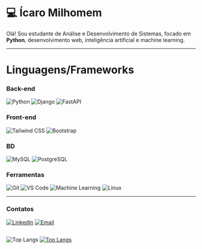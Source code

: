 # 💻 Ícaro Milhomem

Olá! Sou estudante de Análise e Desenvolvimento de Sistemas, focado em **Python**, desenvolvimento web, inteligência artificial e machine learning.  

---

# Linguagens/Frameworks

### Back-end

![Python](https://img.shields.io/badge/Python-000000?style=for-the-badge&logo=python&logoColor=3776AB) 
![Django](https://img.shields.io/badge/Django-000000?style=for-the-badge&logo=django&logoColor=092E20)
![FastAPI](https://img.shields.io/badge/FastAPI-000000?style=for-the-badge&logo=fastapi&logoColor=009688)

### Front-end

![Tailwind CSS](https://img.shields.io/badge/Tailwind_CSS-000000?style=for-the-badge&logo=tailwind-css&logoColor=38B2AC)
![Bootstrap](https://img.shields.io/badge/Bootstrap-000000?style=for-the-badge&logo=bootstrap&logoColor=7952B3)

### BD

![MySQL](https://img.shields.io/badge/MySQL-000000?style=for-the-badge&logo=mysql&logoColor=4479A1)
![PostgreSQL](https://img.shields.io/badge/PostgreSQL-000000?style=for-the-badge&logo=postgresql&logoColor=336791) 

### Ferramentas
![Git](https://img.shields.io/badge/Git-000000?style=for-the-badge&logo=git&logoColor=F05032) 
![VS Code](https://img.shields.io/badge/Visual_Studio_Code-000000?style=for-the-badge&logo=visualstudiocode&logoColor=007ACC) 
![Machine Learning](https://img.shields.io/badge/Machine_Learning-000000?style=for-the-badge&logo=tensorflow&logoColor=FF6F00)
![Linux](https://img.shields.io/badge/Linux-000000?style=for-the-badge&logo=linux&logoColor=FCC624) 


---


### Contatos
[![LinkedIn](https://img.shields.io/badge/LinkedIn-0A66C2?style=for-the-badge&logo=linkedin&logoColor=white)](https://www.linkedin.com/in/icaro-milhomem-30216037b) 
[![Email](https://img.shields.io/badge/Email-D14836?style=for-the-badge&logo=gmail&logoColor=white)](mailto:icaromilhomemjr02@gmail.com)


##

![Top Langs](https://github-readme-stats.vercel.app/api/top-langs/?username=Icaroow&layout=compact&theme=radical)
[![Top Langs](https://github-readme-stats.vercel.app/api/top-langs/?username=Icaroow)](https://github.com/anuraghazra/github-readme-stats)


